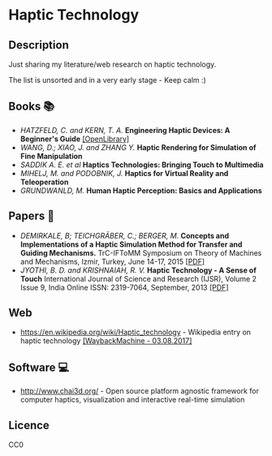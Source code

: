 # Haptic Technology

## Description

Just sharing my literature/web research on haptic technology.

The list is unsorted and in a very early stage - Keep calm :)

## Books 📚

- _HATZFELD, C. and KERN, T. A._ **Engineering Haptic Devices: A Beginner's Guide** [[OpenLibrary]](https://openlibrary.org/works/OL15882877W/Engineering_haptic_devices)
- _WANG, D.; XIAO, J. and ZHANG Y._ **Haptic Rendering for Simulation of Fine Manipulation**
- _SADDIK A. E. et al_ **Haptics Technologies: Bringing Touch to Multimedia**
- _MIHELJ, M. and PODOBNIK, J._ **Haptics for Virtual Reality and Teleoperation**
- _GRUNDWANLD, M._ **Human Haptic Perception: Basics and Applications**


## Papers 📃

- _DEMIRKALE, B; TEICHGRÄBER, C.; BERGER, M._ **Concepts and Implementations of a Haptic Simulation Method for Transfer and Guiding Mechanisms.** TrC-IFToMM Symposium on Theory of Machines and Mechanisms, Izmir, Turkey, June 14-17, 2015 [[PDF]](http://umts.iyte.edu.tr/wp-content/uploads/2015/06/95.pdf)
- _JYOTHI, B. D. and KRISHNAIAH, R. V._ **Haptic Technology - A Sense of Touch** International Journal of Science and Research (IJSR), Volume 2 Issue 9, India Online ISSN: 2319-7064, September, 2013 [[PDF]](https://www.ijsr.net/archive/v2i9/MjMwOTEzMDQ=.pdf)

## Web

- https://en.wikipedia.org/wiki/Haptic_technology - Wikipedia entry on haptic technology [[WaybackMachine - 03.08.2017]](https://web.archive.org/web/20170803094517/https://en.wikipedia.org/wiki/Haptic_technology)

## Software 💻

- http://www.chai3d.org/ - Open source platform agnostic framework for computer haptics, visualization and interactive real-time simulation

## Licence

CC0
